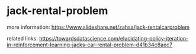 # jack-rental-problem

more information: https://www.slideshare.net/zahsa/jack-rentalcarproblem

related links: https://towardsdatascience.com/elucidating-policy-iteration-in-reinforcement-learning-jacks-car-rental-problem-d41b34c8aec7

